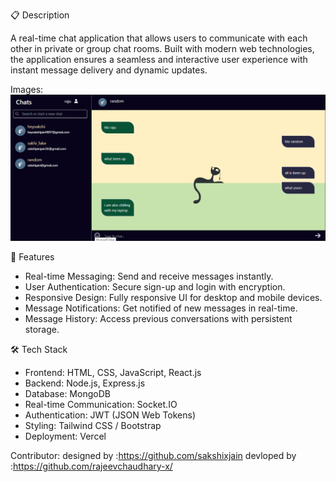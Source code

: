 
📋 Description

A real-time chat application that allows users to communicate with each other in private or group chat rooms. Built with modern web technologies, the application ensures a seamless and interactive user experience with instant message delivery and dynamic updates.

Images:
![Main Page](public/chat.png)


🚀 Features

- Real-time Messaging: Send and receive messages instantly.
- User Authentication: Secure sign-up and login with encryption.
- Responsive Design: Fully responsive UI for desktop and mobile devices.
- Message Notifications: Get notified of new messages in real-time.
- Message History: Access previous conversations with persistent storage.


🛠️ Tech Stack


- Frontend: HTML, CSS, JavaScript, React.js
- Backend: Node.js, Express.js
- Database: MongoDB
- Real-time Communication: Socket.IO
- Authentication: JWT (JSON Web Tokens)
- Styling: Tailwind CSS / Bootstrap
- Deployment: Vercel




Contributor:
designed by :https://github.com/sakshixjain
devloped by :https://github.com/rajeevchaudhary-x/

